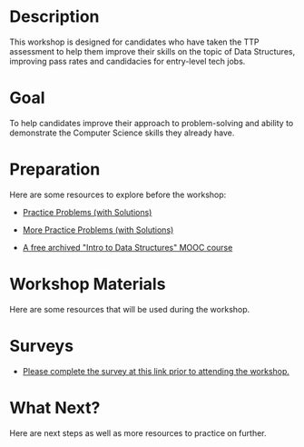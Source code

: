 # Description

This workshop is designed for candidates who have taken the TTP assessment to help them improve their skills on the topic of Data Structures, improving pass rates and candidacies for entry-level tech jobs.


# Goal

To help candidates improve their approach to problem-solving and ability to demonstrate the Computer Science skills they already have.


# Preparation

Here are some resources to explore before the workshop:

* <a href="https://github.com/NYC-TTP/algorithms_and_data_structures/blob/master/README.md">Practice Problems (with Solutions)
  
* <a href="https://github.com/NYC-TTP/Data-Structures-Algorithms/blob/master/README.md">More Practice Problems (with Solutions)
  
* <a href="https://www.edx.org/course/introduction-to-data-structures">A free archived "Intro to Data Structures" MOOC course</a>


# Workshop Materials

Here are some resources that will be used during the workshop.


# Surveys

*  <a href="https://docs.google.com/forms/d/1tbpk3ea93bua-zKpCUCHQYk-CmaPkXvDzpGvbP1NqG0/edit?usp=sharing">Please complete the survey at this link prior to attending the workshop.</a>


# What Next?

Here are next steps as well as more resources to practice on further.
